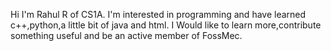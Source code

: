 Hi
I'm Rahul R of CS1A.
I'm interested in programming and have learned c++,python,a little bit of java and html.
I Would like to learn more,contribute something useful and be an active member of FossMec.
